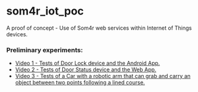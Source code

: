 # som4r_iot_poc

A proof of concept - Use of Som4r web services within Internet of Things devices.

### Preliminary experiments:

 * [Video 1 - Tests of Door Lock device and the Android App.](https://youtu.be/0F-G--c5A_c)
 * [Video 2 - Tests of Door Status device and the Web App.](https://youtu.be/JMceOPaLL4w)
 * [Video 3 - Tests of a Car with a robotic arm that can grab and carry an object between two points following a lined course.](https://youtu.be/Ir9XpCjgkgM)
 
